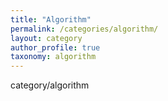 ```yaml
---
title: "Algorithm"
permalink: /categories/algorithm/
layout: category
author_profile: true
taxonomy: algorithm
---
```


category/algorithm

